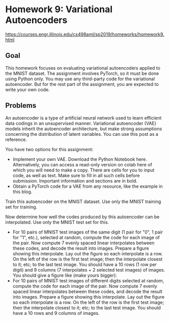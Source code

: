 # Homework 9: Variational Autoencoders
 
https://courses.engr.illinois.edu/cs498aml/sp2019/homeworks/homework9.html

## Goal
This homework focuses on evaluating variational autoencoders applied to the MNIST dataset.
The assignment involves PyTorch, so it must be done using Python only.
You may use any third-party code for the variational autoencoder. But for the rest part of the assignment, you are expected to write your own code.

## Problems

An autoencoder is a type of artificial neural network used to learn efficient data codings in an unsupervised manner. Variational autoencoder (VAE) models inherit the autoencoder architecture, but make strong assumptions concerning the distribution of latent variables. You can use this post as a reference.

You have two options for this assignment:

- Implement your own VAE. Download the Python Notebook here. Alternatively, you can access a read-only version on colab here of which you will need to make a copy. There are cells for you to input code, as well as text. Make sure to fill in all such cells before submission. Important information and sections are in bold.
- Obtain a PyTorch code for a VAE from any resource, like the example in this blog.

Train this autoencoder on the MNIST dataset. Use only the MNIST training set for training.

Now determine how well the codes produced by this autoencoder can be interpolated. Use only the MNIST test set for this.

- For 10 pairs of MNIST test images of the same digit (1 pair for "0", 1 pair for "1", etc.), selected at random, compute the code for each image of the pair. Now compute 7 evenly spaced linear interpolates between these codes, and decode the result into images. Prepare a figure showing this interpolate. Lay out the figure so each interpolate is a row. On the left of the row is the first test image; then the interpolate closest to it; etc; to the last test image. You should have a 10 rows (1 row per digit) and 9 columns (7 interpolates + 2 selected test images) of images. You should give a figure like (make yours bigger):
- For 10 pairs of MNIST test images of different digits selected at random, compute the code for each image of the pair. Now compute 7 evenly spaced linear interpolates between these codes, and decode the result into images. Prepare a figure showing this interpolate. Lay out the figure so each interpolate is a row. On the left of the row is the first test image; then the interpolate closest to it; etc; to the last test image. You should have a 10 rows and 9 columns of images.


